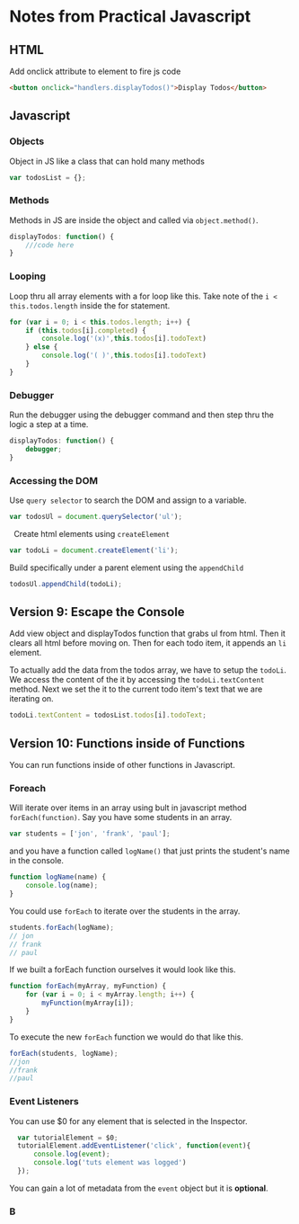 # Notes from Practical Javascript

## HTML
Add onclick attribute to element to fire js code

```html
<button onclick="handlers.displayTodos()">Display Todos</button>
```

## Javascript
### Objects
Object in JS like a class that can hold many methods

```javascript
var todosList = {};
```
### Methods
Methods in JS are inside the object and called via `object.method()`.

```javascript
displayTodos: function() {
    ///code here
}
```
### Looping

Loop thru all array elements with a for loop like this. Take note of the `i < this.todos.length` inside the for statement.

```javascript
for (var i = 0; i < this.todos.length; i++) {
    if (this.todos[i].completed) {
        console.log('(x)',this.todos[i].todoText)
    } else {
        console.log('( )',this.todos[i].todoText)
    }
}
```
### Debugger
Run the debugger using the debugger command and then step thru the logic a step at a time.

```javascript
displayTodos: function() {
    debugger;
}
```
### Accessing the DOM

Use `query selector` to search the DOM and assign to a variable.

```javascript
var todosUl = document.querySelector('ul');
```
 
Create html elements using `createElement`

```javascript
var todoLi = document.createElement('li');
```

Build specifically under a parent element using the `appendChild`

```javascript
todosUl.appendChild(todoLi);
```

## Version 9: Escape the Console

Add view object and displayTodos function that grabs ul from html. Then it clears all html before moving on. Then for each todo item, it appends an `li` element.

To actually add the data from the todos array, we have to setup the `todoLi`. We access the content of the it by accessing the `todoLi.textContent` method. Next we set the it to the current todo item's text that we are iterating on.

```javascript
todoLi.textContent = todosList.todos[i].todoText;
```

## Version 10: Functions inside of Functions

You can run functions inside of other functions in Javascript.

### Foreach

Will iterate over items in an array using bult in javascript method `forEach(function)`. Say you have some students in an array.

```javascript
var students = ['jon', 'frank', 'paul'];
```
and you have a function called `logName()` that just prints the student's name in the console.

```javascript
function logName(name) {
    console.log(name);
}
```
You could use `forEach` to iterate over the students in the array.

```javascript
students.forEach(logName);
// jon
// frank
// paul
```

If we built a forEach function ourselves it would look like this.

```javascript
function forEach(myArray, myFunction) {
    for (var i = 0; i < myArray.length; i++) {
        myFunction(myArray[i]);
    }
}
```

To execute the new `forEach` function we would do that like this.

```javascript
forEach(students, logName);
//jon
//frank
//paul
```
### Event Listeners
You can use $0 for any element that is selected in the Inspector.

```javascript
  var tutorialElement = $0;
  tutorialElement.addEventListener('click', function(event){
      console.log(event);
      console.log('tuts element was logged')
  });
```

You can gain a lot of metadata from the `event` object but it is **optional**.

### B